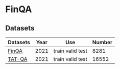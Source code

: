 # FinQA


## Datasets

| Datasets                                                                     |  Year  | Use             | Number           |
|------------------------------------------------------------------------------|--------|-----------------|------------------|
| [FinQA](https://github.com/czyssrs/FinQA)                                    |  2021 | train valid test | 8281             |
| [TAT-QA](https://nextplusplus.github.io/TAT-QA/)                             |  2021 | train valid test | 16552            |
